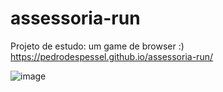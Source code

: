 # assessoria-run
Projeto de estudo: um game de browser :)
https://pedrodespessel.github.io/assessoria-run/

![image](https://github.com/user-attachments/assets/d0b02935-30a0-4fc6-b15e-553c9a57fb4d)
